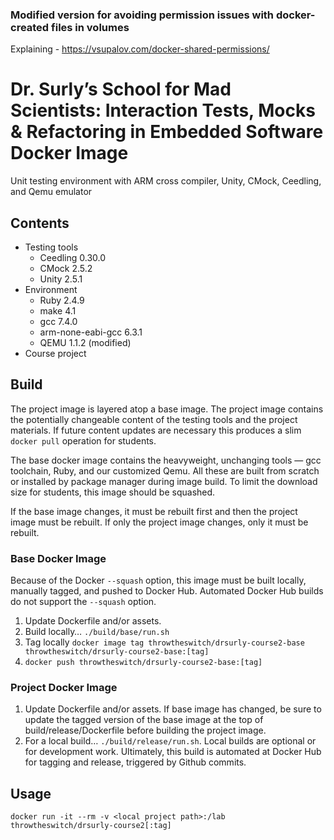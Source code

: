 ### Modified version for avoiding permission issues with docker-created files in volumes
Explaining - https://vsupalov.com/docker-shared-permissions/

# Dr. Surly’s School for Mad Scientists: Interaction Tests, Mocks & Refactoring in Embedded Software Docker Image
Unit testing environment with ARM cross compiler, Unity, CMock, Ceedling, and Qemu emulator

## Contents
* Testing tools
  * Ceedling 0.30.0
  * CMock 2.5.2
  * Unity 2.5.1
* Environment
  * Ruby 2.4.9
  * make 4.1
  * gcc 7.4.0
  * arm-none-eabi-gcc 6.3.1
  * QEMU 1.1.2 (modified)
* Course project

## Build

The project image is layered atop a base image. The project image contains the potentially changeable content of the testing tools and the project materials. If future content updates are necessary this produces a slim `docker pull` operation for students.

The base docker image contains the heavyweight, unchanging tools — gcc toolchain, Ruby, and our customized Qemu. All these are built from scratch or installed by package manager during image build. To limit the download size for students, this image should be squashed.

If the base image changes, it must be rebuilt first and then the project image must be rebuilt. If only the project image changes, only it must be rebuilt.

### Base Docker Image

Because of the Docker `--squash` option, this image must be built locally, manually tagged, and pushed to Docker Hub. Automated Docker Hub builds do not support the `--squash` option.

1. Update Dockerfile and/or assets.
1. Build locally… `./build/base/run.sh`
1. Tag locally `docker image tag throwtheswitch/drsurly-course2-base throwtheswitch/drsurly-course2-base:[tag]`
1. `docker push throwtheswitch/drsurly-course2-base:[tag]`

### Project Docker Image

1. Update Dockerfile and/or assets. If base image has changed, be sure to update the tagged version of the base image at the top of build/release/Dockerfile before building the project image.
1. For a local build… `./build/release/run.sh`. Local builds are optional or for development work. Ultimately, this build is automated at Docker Hub for tagging and release, triggered by Github commits.

## Usage

`docker run -it --rm -v <local project path>:/lab throwtheswitch/drsurly-course2[:tag]`

